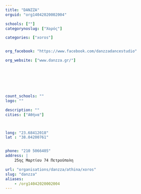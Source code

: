 ```yaml
---
title: "DANZZA"
orguid: "org14042020002004"

schools: [""]
categorynoslug: ["Χορός"]

categories: ["xoros"]


org_facebook: "https://www.facebook.com/danzzadancestudio"

org_website: ["www.danzza.gr/"]







count_schools: ""
logo: ""

description: ""
cities: ["Αθήνα"]



long: "23.68412018"
lat : "38.04200761"


phone: "210 5066405"
address: |
    25ης Μαρτίου 74 Πετρούπολη

url: "organisations/danzza/athina/xoros"
slug: "danzza"
aliases:
    - /org14042020002004
---
```



